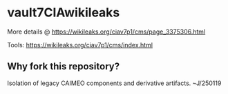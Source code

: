 # vault7CIAwikileaks

More details @ 
https://wikileaks.org/ciav7p1/cms/page_3375306.html

Tools: 
https://wikileaks.org/ciav7p1/cms/index.html

## Why fork this repository?

Isolation of legacy CAIMEO components and derivative artifacts. ~J/250119
